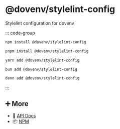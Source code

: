 # @dovenv/stylelint-config

Stylelint configuration for dovenv

::: code-group

```bash [npm]
npm install @dovenv/stylelint-config
```

```bash [pnpm]
pnpm install @dovenv/stylelint-config
```

```bash [yarn]
yarn add @dovenv/stylelint-config
```

```bash [bun]
bun add @dovenv/stylelint-config
```

```bash [deno]
deno add @dovenv/stylelint-config
```

:::

## ➕ More

- 📖 [API Docs](api.md)
- 📦 [NPM](https://www.npmjs.com/package/@dovenv/stylelint-config)
